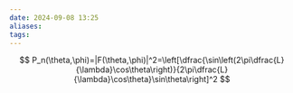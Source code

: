 ```yaml
---
date: 2024-09-08 13:25
aliases: 
tags: 
---
```

$$
P_n(\theta,\phi)=|F(\theta,\phi)|^2=\left[\dfrac{\sin\left(2\pi\dfrac{L}{\lambda}\cos\theta\right)}{2\pi\dfrac{L}{\lambda}\cos\theta}\sin\theta\right]^2
$$